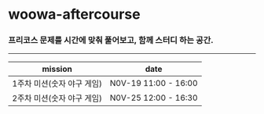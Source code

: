 # woowa-aftercourse

### 프리코스 문제를 시간에 맞춰 풀어보고, 함께 스터디 하는 공간.

--- 

| mission | date |
| ---------|:--------:| 
|1주차 미션(숫자 야구 게임)| N0V-19 11:00 - 16:00|
|2주차 미션(숫자 야구 게임)| N0V-25 12:00 - 16:30|
